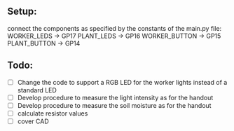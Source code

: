 ## Setup:

connect the components as specified by the constants of the main.py file:
WORKER_LEDS -> GP17
PLANT_LEDS -> GP16
WORKER_BUTTON -> GP15
PLANT_BUTTON -> GP14

## Todo:

- [ ] Change the code to support a RGB LED for the worker lights instead of a standard LED
- [ ] Develop procedure to measure the light intensity as for the handout
- [ ] Develop procedure to measure the soil moisture as for the handout
- [ ] calculate resistor values
- [ ] cover CAD
